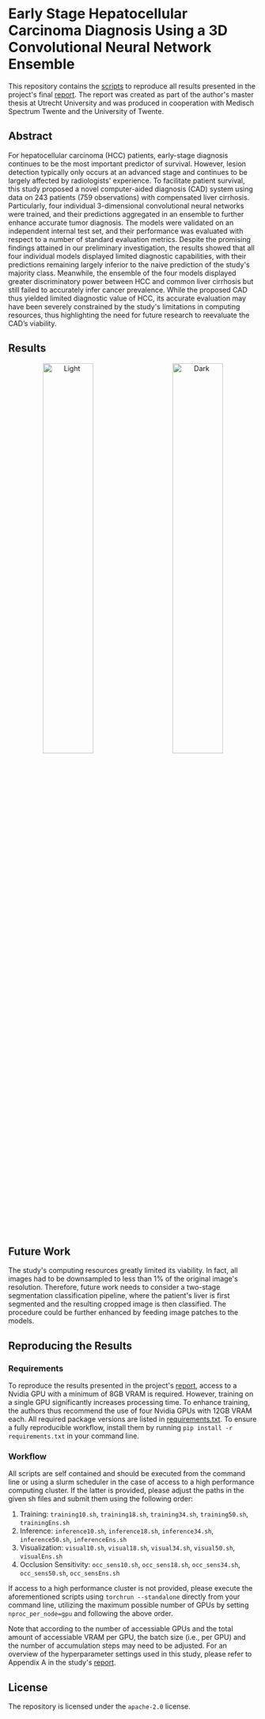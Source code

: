 # Early Stage Hepatocellular Carcinoma Diagnosis Using a 3D Convolutional Neural Network Ensemble

This repository contains the [scripts](https://github.com/jmnolte/thesis/tree/master/scripts) to reproduce all results presented in the project's final [report](https://github.com/jmnolte/thesis/tree/master/report). The report was created as part of the author's master thesis at Utrecht University and was produced in cooperation with Medisch Spectrum Twente and the University of Twente.

## Abstract

For hepatocellular carcinoma (HCC) patients, early-stage diagnosis continues to be the most important predictor of survival. However, lesion detection typically only occurs at an advanced stage and continues to be largely affected by radiologists' experience. To facilitate patient survival, this study proposed a novel computer-aided diagnosis (CAD) system using data on 243 patients (759 observations) with compensated liver cirrhosis. Particularly, four individual 3-dimensional convolutional neural networks were trained, and their predictions aggregated in an ensemble to further enhance accurate tumor diagnosis. The models were validated on an independent internal test set, and their performance was evaluated with respect to a number of standard evaluation metrics. Despite the promising findings attained in our preliminary investigation, the results showed that all four individual models displayed limited diagnostic capabilities, with their predictions remaining largely inferior to the naive prediction of the study's majority class. Meanwhile, the ensemble of the four models displayed greater discriminatory power between HCC and common liver cirrhosis but still failed to accurately infer cancer prevalence. While the proposed CAD thus yielded limited diagnostic value of HCC, its accurate evaluation may have been severely constrained by the study's limitations in computing resources, thus highlighting the need for future research to reevaluate the CAD’s viability.

## Results

<p align="center">
  <img alt="Light" title="Receiver Operating Characteristic Curves" src="https://github.com/jmnolte/thesis/blob/master/results/model_diagnostics/roc_pr_curves/roc_curves.png" width="45%">
&nbsp; &nbsp; &nbsp; &nbsp;
  <img alt="Dark" title="Precision-Recall Curves" src="https://github.com/jmnolte/thesis/blob/master/results/model_diagnostics/roc_pr_curves/prec_recall_curves.png" width="45%">
</p>

## Future Work

The study's computing resources greatly limited its viability. In fact, all images had to be downsampled to less than 1% of the original image's resolution. Therefore, future work needs to consider a two-stage segmentation classification pipeline, where the patient's liver is first segmented and the resulting cropped image is then classified. The procedure could be further enhanced by feeding image patches to the models.

## Reproducing the Results

### Requirements

To reproduce the results presented in the project's [report](https://github.com/jmnolte/thesis/tree/master/report), access to a Nvidia GPU with a minimum of 8GB VRAM is required. However, training on a single GPU significantly increases processing time. To enhance training, the authors thus recommend the use of four Nvidia GPUs with 12GB VRAM each. All required package versions are listed in [requirements.txt](https://github.com/jmnolte/thesis/blob/master/requirements.txt). To ensure a fully reproducible workflow, install them by running `pip install -r requirements.txt` in your command line.

### Workflow

All scripts are self contained and should be executed from the command line or using a slurm scheduler in the case of access to a high performance computing cluster. If the latter is provided, please adjust the paths in the given sh files and submit them using the following order:

1. Training: `training10.sh`, `training18.sh`, `training34.sh`, `training50.sh`, `trainingEns.sh`
2. Inference: `inference10.sh`, `inference18.sh`, `inference34.sh`, `inference50.sh`, `inferenceEns.sh`
3. Visualization: `visual10.sh`, `visual18.sh`, `visual34.sh`, `visual50.sh`, `visualEns.sh`
4. Occlusion Sensitivity: `occ_sens10.sh`, `occ_sens18.sh`, `occ_sens34.sh`, `occ_sens50.sh`, `occ_sensEns.sh` 

If access to a high performance cluster is not provided, please execute the aforementioned scripts using `torchrun --standalone` directly from your command line, utilizing the maximum possible number of GPUs by setting `nproc_per_node=gpu` and following the above order. 

Note that according to the number of accessiable GPUs and the total amount of accessiable VRAM per GPU, the batch size (i.e., per GPU) and the number of accumulation steps may need to be adjusted. For an overview of the hyperparameter settings used in this study, please refer to Appendix A in the study's [report](https://github.com/jmnolte/thesis/tree/master/report). 

## License

The repository is licensed under the `apache-2.0` license.
